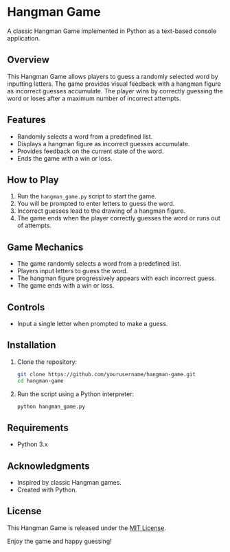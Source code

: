 # Hangman Game

A classic Hangman Game implemented in Python as a text-based console application.

## Overview

This Hangman Game allows players to guess a randomly selected word by inputting letters. The game provides visual feedback with a hangman figure as incorrect guesses accumulate. The player wins by correctly guessing the word or loses after a maximum number of incorrect attempts.

## Features

- Randomly selects a word from a predefined list.
- Displays a hangman figure as incorrect guesses accumulate.
- Provides feedback on the current state of the word.
- Ends the game with a win or loss.

## How to Play

1. Run the `hangman_game.py` script to start the game.
2. You will be prompted to enter letters to guess the word.
3. Incorrect guesses lead to the drawing of a hangman figure.
4. The game ends when the player correctly guesses the word or runs out of attempts.

## Game Mechanics

- The game randomly selects a word from a predefined list.
- Players input letters to guess the word.
- The hangman figure progressively appears with each incorrect guess.
- The game ends with a win or loss.

## Controls

- Input a single letter when prompted to make a guess.

## Installation

1. Clone the repository:
    ```bash
    git clone https://github.com/yourusername/hangman-game.git
    cd hangman-game
    ```

2. Run the script using a Python interpreter:
    ```bash
    python hangman_game.py
    ```

## Requirements

- Python 3.x

## Acknowledgments

- Inspired by classic Hangman games.
- Created with Python.

## License

This Hangman Game is released under the [MIT License](LICENSE).

Enjoy the game and happy guessing!
